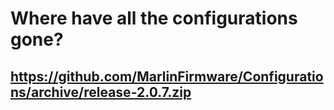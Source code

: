 # Where have all the configurations gone?

## https://github.com/MarlinFirmware/Configurations/archive/release-2.0.7.zip
